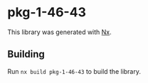 # pkg-1-46-43

This library was generated with [Nx](https://nx.dev).

## Building

Run `nx build pkg-1-46-43` to build the library.
